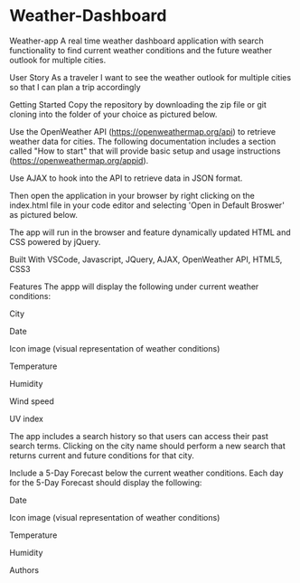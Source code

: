 # Weather-Dashboard
Weather-app
A real time weather dashboard application with search functionality to find current weather conditions and the future weather outlook for multiple cities.



User Story
As a traveler I want to see the weather outlook for multiple cities so that I can plan a trip accordingly

Getting Started
Copy the repository by downloading the zip file or git cloning into the folder of your choice as pictured below.



Use the OpenWeather API (https://openweathermap.org/api) to retrieve weather data for cities. The following documentation includes a section called "How to start" that will provide basic setup and usage instructions (https://openweathermap.org/appid).

Use AJAX to hook into the API to retrieve data in JSON format.

Then open the application in your browser by right clicking on the index.html file in your code editor and selecting 'Open in Default Broswer' as pictured below.



The app will run in the browser and feature dynamically updated HTML and CSS powered by jQuery.

Built With
VSCode, Javascript, JQuery, AJAX, OpenWeather API, HTML5, CSS3

Features
The appp will display the following under current weather conditions:

City

Date

Icon image (visual representation of weather conditions)

Temperature

Humidity

Wind speed

UV index

The app includes a search history so that users can access their past search terms. Clicking on the city name should perform a new search that returns current and future conditions for that city.

Include a 5-Day Forecast below the current weather conditions. Each day for the 5-Day Forecast should display the following:

Date

Icon image (visual representation of weather conditions)

Temperature

Humidity

Authors
